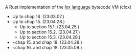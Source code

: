 A Rust implementation of the [lox language](https://craftinginterpreters.com/) bytecode VM (clox)

* Up to chap 14. (23.03.07.)
* Up to chap 15. (23.04.28.)
    * Up to section 15.1. (23.04.25.)
    * Up to section 15.2. (23.04.27.)
    * Up to section 15.3. (23.04.28.)
* ~chap 15. and chap 18. (23.04.28.)
* ~chap 16. and chap 18. (23.05.09.)